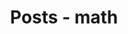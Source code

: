 ---
layout: category
taxonomy: math
entries_layout: grid
title: Posts - math
permalink: /math-category/
header:
  overlay_image: /assets/images/math-img
---